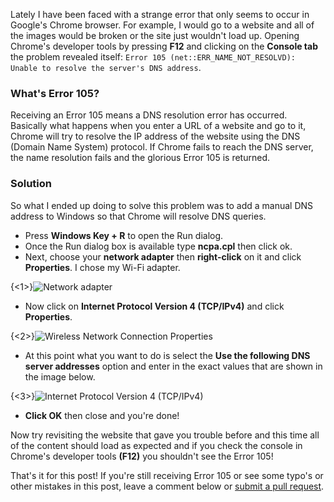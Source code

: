 Lately I have been faced with a strange error that only seems to occur in Google's Chrome browser. For example, I would go to a website and all of the images would be broken or the site just wouldn't load up. Opening Chrome's developer tools by pressing **F12** and clicking on the **Console tab** the problem revealed itself: `Error 105 (net::ERR_NAME_NOT_RESOLVD): Unable to resolve the server's DNS address`.

### What's Error 105?

Receiving an Error 105 means a DNS resolution error has occurred. Basically what happens when you enter a URL of a website and go to it, Chrome will try to resolve the IP address of the website using the DNS (Domain Name System) protocol. If Chrome fails to reach the DNS server, the name resolution fails and the glorious Error 105 is returned.

### Solution

So what I ended up doing to solve this problem was to add a manual DNS address to Windows so that Chrome will resolve DNS queries.

* Press **Windows Key + R** to open the Run dialog.
* Once the Run dialog box is available type **ncpa.cpl** then click ok.
* Next, choose your **network adapter** then **right-click** on it and click **Properties**. I chose my Wi-Fi adapter.

{<1>}![Network adapter](https://raw.githubusercontent.com/EricAnderson-AAI/evlsnoopy.com/master/images/2015-01-30-google-chrome-error-105-network.PNG)

* Now click on **Internet Protocol Version 4 (TCP/IPv4)** and click **Properties**.

{<2>}![Wireless Network Connection Properties](https://raw.githubusercontent.com/EricAnderson-AAI/evlsnoopy.com/master/images/2015-01-30-google-chrome-error-105-wifi.PNG)

* At this point what you want to do is select the **Use the following DNS server addresses** option and enter in the exact values that are shown in the image below.

{<3>}![Internet Protocol Version 4 (TCP/IPv4)](https://raw.githubusercontent.com/EricAnderson-AAI/evlsnoopy.com/master/images/2015-01-30-google-chrome-error-105-ipv4.PNG)

* **Click OK** then close and you're done!

Now try revisiting the website that gave you trouble before and this time all of the content should load as expected and if you check the console in Chrome's developer tools **(F12)** you shouldn't see the Error 105!

That's it for this post! If you're still receiving Error 105 or see some typo's or other mistakes in this post, leave a comment below or [submit a pull request](https://github.com/EricAnderson-AAI/evlsnoopy.com). 
